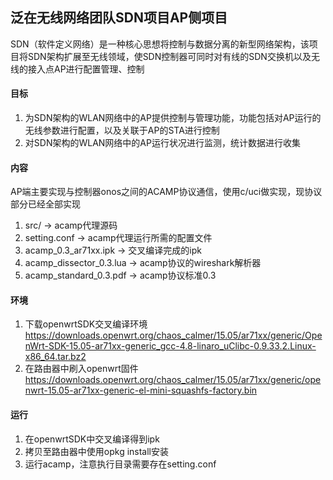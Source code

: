 ## 泛在无线网络团队SDN项目AP侧项目  
SDN（软件定义网络）是一种核心思想将控制与数据分离的新型网络架构，该项目将SDN架构扩展至无线领域，使SDN控制器可同时对有线的SDN交换机以及无线的接入点AP进行配置管理、控制

#### 目标  
1. 为SDN架构的WLAN网络中的AP提供控制与管理功能，功能包括对AP运行的无线参数进行配置，以及关联于AP的STA进行控制  
2. 对SDN架构的WLAN网络中的AP运行状况进行监测，统计数据进行收集  

#### 内容  
AP端主要实现与控制器onos之间的ACAMP协议通信，使用c/uci做实现，现协议部分已经全部实现  
1. src/ -> acamp代理源码  
2. setting.conf -> acamp代理运行所需的配置文件
3. acamp_0.3_ar71xx.ipk -> 交叉编译完成的ipk  
4. acamp_dissector_0.3.lua -> acamp协议的wireshark解析器  
5. acamp_standard_0.3.pdf -> acamp协议标准0.3

#### 环境  
1. 下载openwrtSDK交叉编译环境  
https://downloads.openwrt.org/chaos_calmer/15.05/ar71xx/generic/OpenWrt-SDK-15.05-ar71xx-generic_gcc-4.8-linaro_uClibc-0.9.33.2.Linux-x86_64.tar.bz2  
2. 在路由器中刷入openwrt固件  
https://downloads.openwrt.org/chaos_calmer/15.05/ar71xx/generic/openwrt-15.05-ar71xx-generic-el-mini-squashfs-factory.bin  

#### 运行  
1. 在openwrtSDK中交叉编译得到ipk  
2. 拷贝至路由器中使用opkg install安装  
3. 运行acamp，注意执行目录需要存在setting.conf  

